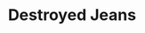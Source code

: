 ---
ee_id_thing: '4463'
site: '1'
type: '2'
inv_num: 2018-125
add_credit:
url: 2018-125-destroyed-jeans
title: Destroyed Jeans
year: '2019'
display_year: '2019'
medium: Vinyl prints onto 8 hanging banners
dims: 650 x 250 cm
pitch: 'Went big 4 this! '
ps:
live_url:
youtube:
https://github.com/coryarcangel/alu:
imgs: destroyed-jeans-2018-125-db-saf--wbBE.jpg,destroyed-jeans-2018-125-db-saf--2s34.jpg
subheading:
download:
commission: Sharjah Art Foundation
related:
layout: things-i-made
---